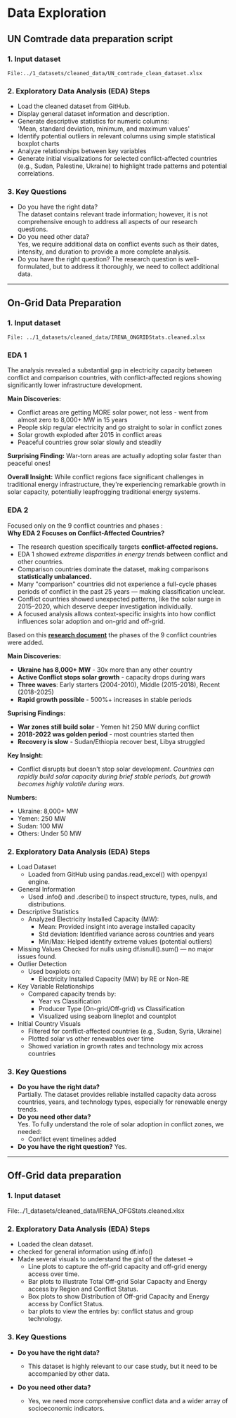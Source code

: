 # Data Exploration

<!-- markdownlint-disable MD031 MD033 MD035 MD032 MD004 MD009 MD013 MD045 MD024 -->

## UN Comtrade data preparation script

### 1. **Input dataset**  

    File:../1_datasets/cleaned_data/UN_comtrade_clean_dataset.xlsx

### 2. Exploratory Data Analysis (EDA) Steps

- Load the cleaned dataset from GitHub.  
- Display general dataset information and description.  
- Generate descriptive statistics for numeric columns:  
   'Mean, standard deviation, minimum, and maximum values'
- Identify potential outliers in relevant columns using simple statistical
   boxplot charts
- Analyze relationships between key variables
- Generate initial visualizations for selected conflict-affected countries
  (e.g., Sudan, Palestine, Ukraine) to highlight trade patterns and potential correlations.

### 3. Key Questions

- Do you have the right data?  
The dataset contains relevant trade information; however, it is not
 comprehensive enough to address all aspects of our research questions.
- Do you need other data?  
Yes, we require additional data on conflict events such as their dates,
intensity, and duration to provide a more complete analysis.
- Do you have the right question?
The research question is well-formulated, but to address it thoroughly, we need
 to collect additional data.

------

## On-Grid Data Preparation

### 1. Input dataset

    File: ../1_datasets/cleaned_data/IRENA_ONGRIDStats.cleaned.xlsx  

### EDA 1

The analysis revealed a substantial gap in electricity capacity between conflict and comparison countries, with conflict-affected regions showing significantly lower infrastructure development.

**Main Discoveries:**
- Conflict areas are getting MORE solar power, not less - went from almost zero to 8,000+ MW in 15 years
- People skip regular electricity and go straight to solar in conflict zones
- Solar growth exploded after 2015 in conflict areas
- Peaceful countries grow solar slowly and steadily

**Surprising Finding:**
War-torn areas are actually adopting solar faster than peaceful ones!

**Overall Insight:** While conflict regions face significant challenges in traditional energy infrastructure, they're experiencing remarkable growth in solar capacity, potentially leapfrogging traditional energy systems.

### EDA 2

Focused only on the 9 conflict countries and phases :  
**Why EDA 2 Focuses on Conflict-Affected Countries?**
- The research question specifically targets **conflict-affected regions.**
- EDA 1 showed _extreme disparities in energy trends_ between conflict and other countries.
- Comparison countries dominate the dataset, making comparisons **statistically unbalanced.**
- Many "comparison" countries did not experience a full-cycle phases periods of conflict in the past 25 years — making classification unclear.
- Conflict countries showed unexpected patterns, like the solar surge in 2015–2020, which deserve deeper investigation individually.
- A focused analysis allows context-specific insights into how conflict influences solar adoption and on-grid and off-grid.

Based on this [**research document**](https://docs.google.com/document/d/1uxgQp8gesLcbfaCGLQAHn3Kgvyu2ZDGxgG-LSWEfq8s/edit?tab=t.0#heading=h.eeoohb5d7fi7) the phases of the 9 conflict countries were added.

**Main Discoveries:**
- **Ukraine has 8,000+ MW** - 30x more than any other country
- **Active Conflict stops solar growth** - capacity drops during wars
- **Three waves**: Early starters (2004-2010), Middle (2015-2018), Recent (2018-2025)
- **Rapid growth possible** - 500%+ increases in stable periods

**Suprising Findings:**
- **War zones still build solar** - Yemen hit 250 MW during conflict
- **2018-2022 was golden period** - most countries started then
- **Recovery is slow** - Sudan/Ethiopia recover best, Libya struggled

**Key Insight:**
- Conflict disrupts but doesn't stop solar development.
  _Countries can rapidly build solar capacity during brief stable periods, but growth becomes highly volatile during wars._

**Numbers:**
- Ukraine: 8,000+ MW
- Yemen: 250 MW  
- Sudan: 100 MW
- Others: Under 50 MW
  
### 2. Exploratory Data Analysis (EDA) Steps

- Load Dataset  
  - Loaded from GitHub using pandas.read_excel() with openpyxl engine.  
- General Information  
  - Used .info() and .describe() to inspect structure, types, nulls, and distributions.
- Descriptive Statistics  
  - Analyzed Electricity Installed Capacity (MW):  
    - Mean: Provided insight into average installed capacity
    - Std deviation: Identified variance across countries and years
    - Min/Max: Helped identify extreme values (potential outliers)
- Missing Values
Checked for nulls using df.isnull().sum() — no major issues found.
- Outlier Detection
  - Used boxplots on:
    - Electricity Installed Capacity (MW) by RE or Non-RE
- Key Variable Relationships
  - Compared capacity trends by:
    - Year vs Classification
    - Producer Type (On-grid/Off-grid) vs Classification
    - Visualized using seaborn lineplot and countplot
- Initial Country Visuals
  - Filtered for conflict-affected countries (e.g., Sudan, Syria, Ukraine)
  - Plotted solar vs other renewables over time
  - Showed variation in growth rates and technology mix across countries

### 3. Key Questions

- **Do you have the right data?**  
 Partially. The dataset provides reliable installed capacity data across countries, years, and technology types, especially for renewable energy trends.
- **Do you need other data?**  
 Yes. To fully understand the role of solar adoption in conflict zones, we needed:
  - Conflict event timelines added
- **Do you have the right question?**
Yes.

-------

## Off-Grid data preparation

### 1. **Input dataset** 

  File:../1_datasets/cleaned_data/IRENA_OFGStats.cleaned.xlsx

### 2. Exploratory Data Analysis (EDA) Steps

- Loaded the clean dataset.
- checked for general information using df.info()
- Made several visuals to understand the gist of the dateset ->
  - Line plots to capture the off-grid capacity and off-grid energy access over time.
  - Bar plots to illustrate Total Off-grid Solar Capacity and Energy access by Region and Conflict Status.
  - Box plots to show Distribution of Off-grid Capacity and Energy access by Conflict Status.
  - bar plots to view the entries by: conflict status and group technology.

### 3. Key Questions

- **Do you have the right data?** 
  - This dataset is highly relevant to our case study, but it need to be accompanied by other data.

- **Do you need other data?**
  - Yes, we need more comprehensive conflict data and a wider array of socioeconomic indicators.
